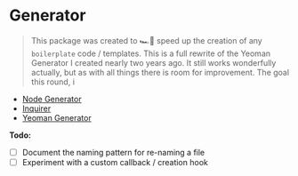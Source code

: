 # Generator

> This package was created to 🏎️💨 speed up the creation of any `boilerplate` code / templates. This is a full rewrite of the Yeoman Generator I created nearly two years ago. It still works wonderfully actually, but as with all things there is room for improvement. The goal this round, i

- [Node Generator](https://medium.com/northcoders/creating-a-project-generator-with-node-29e13b3cd309)
- [Inquirer](https://www.npmjs.com/package/inquirer)
- [Yeoman Generator](https://www.npmjs.com/package/generator-react-up)

**Todo:**

- [ ] Document the naming pattern for re-naming a file
- [ ] Experiment with a custom callback / creation hook
